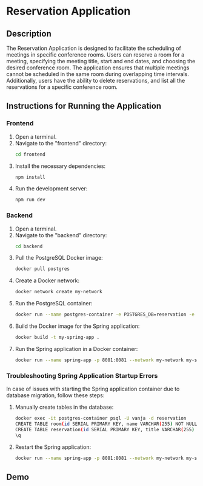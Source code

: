 # Reservation Application

## Description
The Reservation Application is designed to facilitate the scheduling of meetings in specific conference rooms. Users can reserve a room for a meeting, specifying the meeting title, start and end dates, and choosing the desired conference room. The application ensures that multiple meetings cannot be scheduled in the same room during overlapping time intervals. Additionally, users have the ability to delete reservations, and list all the reservations for a specific conference room.

## Instructions for Running the Application

### Frontend
1. Open a terminal.
2. Navigate to the "frontend" directory:
    ```bash
    cd frontend
    ```
3. Install the necessary dependencies:
    ```bash
    npm install
    ```
4. Run the development server:
    ```bash
    npm run dev
    ```

### Backend
1. Open a terminal.
2. Navigate to the "backend" directory:
    ```bash
    cd backend
    ```
3. Pull the PostgreSQL Docker image:
    ```bash
    docker pull postgres
    ```
4. Create a Docker network:
    ```bash
    docker network create my-network
    ```
5. Run the PostgreSQL container:
    ```bash
    docker run --name postgres-container -e POSTGRES_DB=reservation -e POSTGRES_USER=vanja -e POSTGRES_PASSWORD=vanja123 -p 5432:5432 --network my-network -d postgres:latest
    ```
6. Build the Docker image for the Spring application:
    ```bash
    docker build -t my-spring-app .
    ```
7. Run the Spring application in a Docker container:
    ```bash
    docker run --name spring-app -p 8081:8081 --network my-network my-spring-app
    ```

### Troubleshooting Spring Application Startup Errors
In case of issues with starting the Spring application container due to database migration, follow these steps:

1. Manually create tables in the database:
    ```bash
    docker exec -it postgres-container psql -U vanja -d reservation
    CREATE TABLE room(id SERIAL PRIMARY KEY, name VARCHAR(255) NOT NULL);
    CREATE TABLE reservation(id SERIAL PRIMARY KEY, title VARCHAR(255) NOT NULL, start_at TIMESTAMP WITHOUT TIME ZONE NOT NULL, end_at TIMESTAMP WITHOUT TIME ZONE NOT NULL, room_id INTEGER REFERENCES room(id));
    \q
    ```
2. Restart the Spring application:
    ```bash
    docker run --name spring-app -p 8081:8081 --network my-network my-spring-app
    ```

## Demo